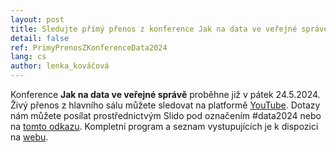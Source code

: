 ```yaml
---
layout: post
title: Sledujte přímý přenos z konference Jak na data ve veřejné správě!
detail: false
ref: PrimyPrenosZKonferenceData2024
lang: cs
author: lenka_kováčová
---
```


Konference **Jak na data ve veřejné správě** proběhne již v pátek 24.5.2024. Živý přenos z hlavního sálu můžete sledovat na platformě <a href="https://www.youtube.com/watch?v=hE8LF9c53dA">YouTube</a>. Dotazy nám můžete posílat prostřednictvým Slido pod označením #data2024 nebo na <a href="https://app.sli.do/event/sN7Hyj6eYLfhxUkUtXD3Ua/live/questions">tomto odkazu</a>. Kompletní program a seznam vystupujících je k dispozici na <a href="https://opendata.gov.cz/edu:konference:2024">webu</a>.
